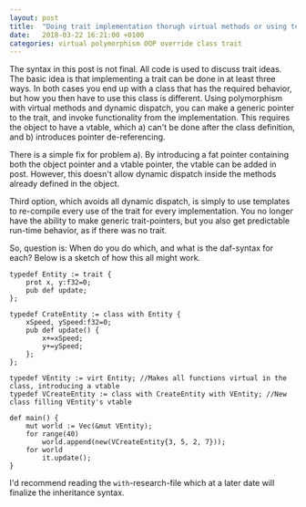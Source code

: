```yaml
---
layout: post
title:  "Doing trait implementation thorugh virtual methods or using templates"
date:   2018-03-22 16:21:00 +0100
categories: virtual polymorphism OOP override class trait
---
```


The syntax in this post is not final. All code is used to discuss trait ideas.
The basic idea is that implementing a trait can be done in at least three ways.
In both cases you end up with a class that has the required behavior,
but how you then have to use this class is different.
Using polymorphism with virtual methods and dynamic dispatch, you can make a generic pointer to the trait, and invoke functionality from the implementation.
This requires the object to have a vtable, which a) can't be done after the class definition, and b) introduces pointer de-referencing.
  
There is a simple fix for problem a). By introducing a fat pointer containing both the object pointer and a vtable pointer, the vtable can be added in post.
However, this doesn't allow dynamic dispatch inside the methods already defined in the object.
  
Third option, which avoids all dynamic dispatch, is simply to use templates to re-compile every use of the trait for every implementation.
You no longer have the ability to make generic trait-pointers, but you also get predictable run-time behavior, as if there was no trait.
  
So, question is: When do you do which, and what is the daf-syntax for each?
Below is a sketch of how this all might work.

```
typedef Entity := trait {
    prot x, y:f32=0;
	pub def update;
};

typedef CrateEntity := class with Entity {
    xSpeed, ySpeed:f32=0;
	pub def update() {
	    x+=xSpeed;
		y+=ySpeed;
	};
};

typedef VEntity := virt Entity; //Makes all functions virtual in the class, introducing a vtable
typedef VCreateEntity := class with CreateEntity with VEntity; //New class filling VEntity's vtable

def main() {
    mut world := Vec(&mut VEntity);
	for range(40)
	    world.append(new(VCreateEntity{3, 5, 2, 7}));
    for world
	    it.update();
}
```

I'd recommend reading the `with`-research-file which at a later date will finalize the inheritance syntax.


